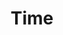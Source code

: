 ---
layout: product
id: 6628430348350
title: Time
style: dark
body_html: >-
  <p>Handcrafted in Ottawa, Ontario.</p>

  <p>I originally made these prints for my apartment so I could proudly say that all the artwork in the place was original content. After moving to my new house and setting up my home office, they caused a lot of interest. So now you can have these in your home as well.</p>
vendor: Connell McCarthy
product_type: Fine art
created_at: 2021-07-27T17:06:11-04:00
handle: time
updated_at: 2022-01-18T10:42:45-05:00
published_at: 2021-07-27T17:09:57-04:00
template_suffix: dark
status: active
published_scope: global
tags: "abstract"
admin_graphql_api_id: gid://shopify/Product/6628430348350
variants:
  - id: 39544989974590
    product_id: 6628430348350
    title: 8x10" / Black & White
    price: "45.00"
    sku: CM-DP-B5-02-XXS
    position: 1
    inventory_policy: deny
    compare_at_price: null
    fulfillment_service: manual
    inventory_management: null
    option1: 8x10"
    option2: Black & White
    option3: null
    created_at: 2021-07-27T17:06:11-04:00
    updated_at: 2021-08-30T12:02:41-04:00
    taxable: false
    barcode: null
    grams: 208
    image_id: 28624634085438
    weight: 0.208
    weight_unit: kg
    inventory_item_id: 41639417479230
    inventory_quantity: 0
    old_inventory_quantity: 0
    requires_shipping: true
    admin_graphql_api_id: gid://shopify/ProductVariant/39544989974590
  - id: 39544990007358
    product_id: 6628430348350
    title: 16x20" / Black & White
    price: "85.00"
    sku: CM-DP-B5-03-XS
    position: 2
    inventory_policy: deny
    compare_at_price: null
    fulfillment_service: manual
    inventory_management: null
    option1: 16x20"
    option2: Black & White
    option3: null
    created_at: 2021-07-27T17:06:11-04:00
    updated_at: 2021-08-30T12:05:52-04:00
    taxable: false
    barcode: null
    grams: 208
    image_id: 28624634085438
    weight: 0.208
    weight_unit: kg
    inventory_item_id: 41639417544766
    inventory_quantity: 0
    old_inventory_quantity: 0
    requires_shipping: true
    admin_graphql_api_id: gid://shopify/ProductVariant/39544990007358
  - id: 39544990040126
    product_id: 6628430348350
    title: 20x24" / Black & White
    price: "100.00"
    sku: CM-GP-B5-03-S
    position: 3
    inventory_policy: deny
    compare_at_price: null
    fulfillment_service: manual
    inventory_management: null
    option1: 20x24"
    option2: Black & White
    option3: null
    created_at: 2021-07-27T17:06:11-04:00
    updated_at: 2021-08-30T12:05:52-04:00
    taxable: false
    barcode: null
    grams: 208
    image_id: 28624634085438
    weight: 0.208
    weight_unit: kg
    inventory_item_id: 41639417577534
    inventory_quantity: 0
    old_inventory_quantity: 0
    requires_shipping: true
    admin_graphql_api_id: gid://shopify/ProductVariant/39544990040126
  - id: 39544990072894
    product_id: 6628430348350
    title: 24x30" / Black & White
    price: "120.00"
    sku: CM-GP-B5-03-M
    position: 4
    inventory_policy: deny
    compare_at_price: null
    fulfillment_service: manual
    inventory_management: null
    option1: 24x30"
    option2: Black & White
    option3: null
    created_at: 2021-07-27T17:06:11-04:00
    updated_at: 2021-08-30T12:02:41-04:00
    taxable: false
    barcode: null
    grams: 208
    image_id: 28624634085438
    weight: 0.208
    weight_unit: kg
    inventory_item_id: 41639417610302
    inventory_quantity: 0
    old_inventory_quantity: 0
    requires_shipping: true
    admin_graphql_api_id: gid://shopify/ProductVariant/39544990072894
  - id: 39544990105662
    product_id: 6628430348350
    title: 24x36" / Black & White
    price: "135.00"
    sku: CM-GP-B5-03-L
    position: 5
    inventory_policy: deny
    compare_at_price: null
    fulfillment_service: manual
    inventory_management: null
    option1: 24x36"
    option2: Black & White
    option3: null
    created_at: 2021-07-27T17:06:11-04:00
    updated_at: 2021-08-30T12:02:41-04:00
    taxable: false
    barcode: null
    grams: 208
    image_id: 28624634085438
    weight: 0.208
    weight_unit: kg
    inventory_item_id: 41639417643070
    inventory_quantity: 0
    old_inventory_quantity: 0
    requires_shipping: true
    admin_graphql_api_id: gid://shopify/ProductVariant/39544990105662
  - id: 39544990138430
    product_id: 6628430348350
    title: 30x36" / Black & White
    price: "190.00"
    sku: CM-GP-B5-03-XL
    position: 6
    inventory_policy: deny
    compare_at_price: null
    fulfillment_service: manual
    inventory_management: null
    option1: 30x36"
    option2: Black & White
    option3: null
    created_at: 2021-07-27T17:06:11-04:00
    updated_at: 2021-08-30T12:05:52-04:00
    taxable: false
    barcode: null
    grams: 208
    image_id: 28624634085438
    weight: 0.208
    weight_unit: kg
    inventory_item_id: 41639417675838
    inventory_quantity: 0
    old_inventory_quantity: 0
    requires_shipping: true
    admin_graphql_api_id: gid://shopify/ProductVariant/39544990138430
  - id: 39544990171198
    product_id: 6628430348350
    title: 30x40" / Black & White
    price: "195.00"
    sku: CM-GP-B5-03-XXL
    position: 7
    inventory_policy: deny
    compare_at_price: null
    fulfillment_service: manual
    inventory_management: null
    option1: 30x40"
    option2: Black & White
    option3: null
    created_at: 2021-07-27T17:06:11-04:00
    updated_at: 2021-08-30T12:02:41-04:00
    taxable: false
    barcode: null
    grams: 208
    image_id: 28624634085438
    weight: 0.208
    weight_unit: kg
    inventory_item_id: 41639417708606
    inventory_quantity: 0
    old_inventory_quantity: 0
    requires_shipping: true
    admin_graphql_api_id: gid://shopify/ProductVariant/39544990171198
options:
  - id: 8532505886782
    product_id: 6628430348350
    name: Size
    position: 1
    values:
      - 8x10"
      - 16x20"
      - 20x24"
      - 24x30"
      - 24x36"
      - 30x36"
      - 30x40"
  - id: 8532505919550
    product_id: 6628430348350
    name: Color
    position: 2
    values:
      - Black & White
images:
  - id: 28624634085438
    product_id: 6628430348350
    position: 1
    created_at: 2021-08-30T12:01:00-04:00
    updated_at: 2021-08-30T12:01:05-04:00
    alt: null
    width: 1000
    height: 1500
    src: https://cdn.shopify.com/s/files/1/1624/2355/products/Product-Image-Template---Dark-time.jpg?v=1630339265
    variant_ids:
      - 39544989974590
      - 39544990007358
      - 39544990040126
      - 39544990072894
      - 39544990105662
      - 39544990138430
      - 39544990171198
    admin_graphql_api_id: gid://shopify/ProductImage/28624634085438
  - id: 28545168474174
    product_id: 6628430348350
    position: 2
    created_at: 2021-07-27T17:06:15-04:00
    updated_at: 2021-08-30T12:01:05-04:00
    alt: null
    width: 1440
    height: 1800
    src: https://cdn.shopify.com/s/files/1/1624/2355/products/DSC05434_05cabc3a-e8a0-4e7c-833c-a04aa88339e6.jpg?v=1630339265
    variant_ids: []
    admin_graphql_api_id: gid://shopify/ProductImage/28545168474174
  - id: 28545170636862
    product_id: 6628430348350
    position: 3
    created_at: 2021-07-27T17:08:57-04:00
    updated_at: 2021-08-30T12:01:05-04:00
    alt: null
    width: 2000
    height: 1800
    src: https://cdn.shopify.com/s/files/1/1624/2355/products/PAR_02_0001_30e8a0be-08de-471b-98d7-1793c1dfc8a5.png?v=1630339265
    variant_ids: []
    admin_graphql_api_id: gid://shopify/ProductImage/28545170636862
image:
  id: 28624634085438
  product_id: 6628430348350
  position: 1
  created_at: 2021-08-30T12:01:00-04:00
  updated_at: 2021-08-30T12:01:05-04:00
  alt: null
  width: 1000
  height: 1500
  src: https://cdn.shopify.com/s/files/1/1624/2355/products/Product-Image-Template---Dark-time.jpg?v=1630339265
  variant_ids:
    - 39544989974590
    - 39544990007358
    - 39544990040126
    - 39544990072894
    - 39544990105662
    - 39544990138430
    - 39544990171198
  admin_graphql_api_id: gid://shopify/ProductImage/28624634085438

---
